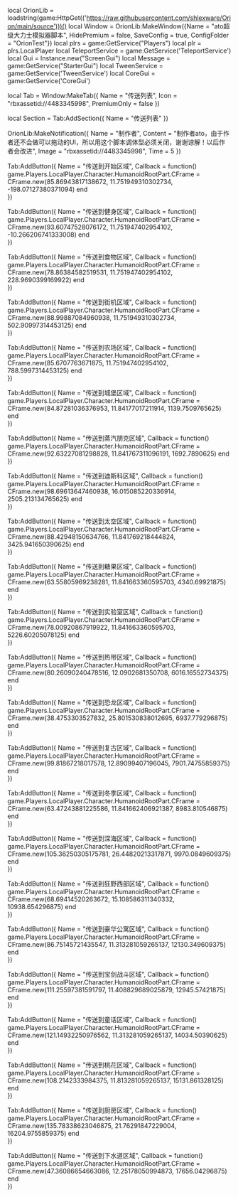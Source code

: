 local OrionLib = loadstring(game:HttpGet(('https://raw.githubusercontent.com/shlexware/Orion/main/source')))()
local Window = OrionLib:MakeWindow({Name = "ato超级大力士模拟器脚本", HidePremium = false, SaveConfig = true, ConfigFolder = "OrionTest"})
local plrs = game:GetService("Players")
local plr = plrs.LocalPlayer
local TeleportService = game:GetService('TeleportService')
local Gui = Instance.new("ScreenGui")
local Message = game:GetService("StarterGui")
local TweenService = game:GetService('TweenService')
local CoreGui = game:GetService('CoreGui')

local Tab = Window:MakeTab({
	Name = "传送列表",
	Icon = "rbxassetid://4483345998",
	PremiumOnly = false
})

local Section = Tab:AddSection({
	Name = "传送列表"
})

OrionLib:MakeNotification({
	Name = "制作者",
	Content = "制作者ato，由于作者还不会做可以拖动的UI，所以用这个脚本调体型必须关闭，谢谢谅解！以后作者会改进",
	Image = "rbxassetid://4483345998",
	Time = 5
})

Tab:AddButton({
	Name = "传送到开始区域",
	Callback = function()
      		game.Players.LocalPlayer.Character.HumanoidRootPart.CFrame = CFrame.new(85.86943817138672, 11.751949310302734, -198.07127380371094)
  	end    
})

Tab:AddButton({
	Name = "传送到健身区域",
	Callback = function()
      		game.Players.LocalPlayer.Character.HumanoidRootPart.CFrame = CFrame.new(93.60747528076172, 11.751947402954102, -10.266206741333008)
  	end    
})

Tab:AddButton({
	Name = "传送到食物区域",
	Callback = function()
      		game.Players.LocalPlayer.Character.HumanoidRootPart.CFrame = CFrame.new(78.86384582519531, 11.751947402954102, 228.9690399169922)
  	end    
})

Tab:AddButton({
	Name = "传送到街机区域",
	Callback = function()
      		game.Players.LocalPlayer.Character.HumanoidRootPart.CFrame = CFrame.new(88.99887084960938, 11.751949310302734, 502.90997314453125)
  	end    
})

Tab:AddButton({
	Name = "传送到农场区域",
	Callback = function()
      		game.Players.LocalPlayer.Character.HumanoidRootPart.CFrame = CFrame.new(85.6707763671875, 11.751947402954102, 788.5997314453125)
  	end    
})

Tab:AddButton({
	Name = "传送到城堡区域",
	Callback = function()
      		game.Players.LocalPlayer.Character.HumanoidRootPart.CFrame = CFrame.new(84.87281036376953, 11.84177017211914, 1139.7509765625)
  	end    
})

Tab:AddButton({
	Name = "传送到蒸汽朋克区域",
	Callback = function()
      		game.Players.LocalPlayer.Character.HumanoidRootPart.CFrame = CFrame.new(92.63227081298828, 11.841767311096191, 1692.7890625)
  	end    
})

Tab:AddButton({
	Name = "传送到迪斯科区域",
	Callback = function()
      		game.Players.LocalPlayer.Character.HumanoidRootPart.CFrame = CFrame.new(98.69613647460938, 16.015085220336914, 2505.213134765625)
  	end    
})

Tab:AddButton({
	Name = "传送到太空区域",
	Callback = function()
      		game.Players.LocalPlayer.Character.HumanoidRootPart.CFrame = CFrame.new(88.42948150634766, 11.841769218444824, 3425.941650390625)
  	end    
})

Tab:AddButton({
	Name = "传送到糖果区域",
	Callback = function()
      		game.Players.LocalPlayer.Character.HumanoidRootPart.CFrame = CFrame.new(63.55805969238281, 11.841663360595703, 4340.69921875)
  	end    
})

Tab:AddButton({
	Name = "传送到实验室区域",
	Callback = function()
      		game.Players.LocalPlayer.Character.HumanoidRootPart.CFrame = CFrame.new(78.00920867919922, 11.841663360595703, 5226.60205078125)
  	end    
})

Tab:AddButton({
	Name = "传送到热带区域",
	Callback = function()
      		game.Players.LocalPlayer.Character.HumanoidRootPart.CFrame = CFrame.new(80.26090240478516, 12.0902681350708, 6016.16552734375)
  	end    
})

Tab:AddButton({
	Name = "传送到恐龙区域",
	Callback = function()
      		game.Players.LocalPlayer.Character.HumanoidRootPart.CFrame = CFrame.new(38.4753303527832, 25.801530838012695, 6937.779296875)
  	end    
})

Tab:AddButton({
	Name = "传送到复古区域",
	Callback = function()
      		game.Players.LocalPlayer.Character.HumanoidRootPart.CFrame = CFrame.new(99.81867218017578, 12.89099407196045, 7901.74755859375)
  	end    
})

Tab:AddButton({
	Name = "传送到冬季区域",
	Callback = function()
      		game.Players.LocalPlayer.Character.HumanoidRootPart.CFrame = CFrame.new(63.47243881225586, 11.841662406921387, 8983.810546875)
  	end    
})

Tab:AddButton({
	Name = "传送到深海区域",
	Callback = function()
      		game.Players.LocalPlayer.Character.HumanoidRootPart.CFrame = CFrame.new(105.36250305175781, 26.44820213317871, 9970.0849609375)
  	end    
})

Tab:AddButton({
	Name = "传送到狂野西部区域",
	Callback = function()
      		game.Players.LocalPlayer.Character.HumanoidRootPart.CFrame = CFrame.new(68.69414520263672, 15.108586311340332, 10938.654296875)
  	end    
})

Tab:AddButton({
	Name = "传送到豪华公寓区域",
	Callback = function()
      		game.Players.LocalPlayer.Character.HumanoidRootPart.CFrame = CFrame.new(86.75145721435547, 11.313281059265137, 12130.349609375)
  	end    
})

Tab:AddButton({
	Name = "传送到宝剑战斗区域",
	Callback = function()
      		game.Players.LocalPlayer.Character.HumanoidRootPart.CFrame = CFrame.new(111.25597381591797, 11.408829689025879, 12945.57421875)
  	end    
})

Tab:AddButton({
	Name = "传送到童话区域",
	Callback = function()
      		game.Players.LocalPlayer.Character.HumanoidRootPart.CFrame = CFrame.new(121.14932250976562, 11.313281059265137, 14034.50390625)
  	end    
})

Tab:AddButton({
	Name = "传送到桃花区域",
	Callback = function()
      		game.Players.LocalPlayer.Character.HumanoidRootPart.CFrame = CFrame.new(108.2142333984375, 11.813281059265137, 15131.861328125)
  	end    
})

Tab:AddButton({
	Name = "传送到厨房区域",
	Callback = function()
      		game.Players.LocalPlayer.Character.HumanoidRootPart.CFrame = CFrame.new(135.78338623046875, 21.76291847229004, 16204.9755859375)
  	end    
})

Tab:AddButton({
	Name = "传送到下水道区域",
	Callback = function()
      		game.Players.LocalPlayer.Character.HumanoidRootPart.CFrame = CFrame.new(47.36086654663086, 12.25178050994873, 17656.04296875)
  	end    
})
